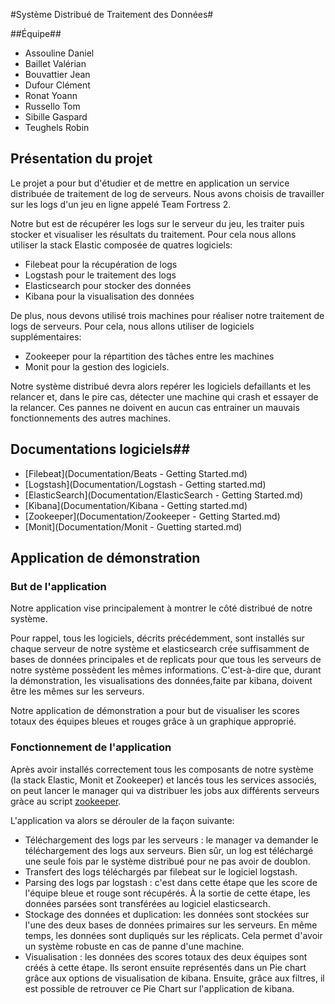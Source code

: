 #Système Distribué de Traitement des Données#

##Équipe##
* Assouline Daniel
* Baillet Valérian
* Bouvattier Jean
* Dufour Clément
* Ronat Yoann
* Russello Tom
* Sibille Gaspard
* Teughels Robin

## Présentation du projet ##
Le projet a pour but d'étudier et de mettre en application un service distribuée de traitement de log de serveurs. Nous avons choisis de travailler sur les logs d'un jeu en ligne appelé Team Fortress 2.

Notre but est de récupérer les logs sur le serveur du jeu, les traiter puis stocker et visualiser les résultats du traitement. Pour cela nous allons utiliser la stack Elastic composée de quatres logiciels:
* Filebeat pour la récupération de logs
* Logstash pour le traitement des logs
* Elasticsearch pour stocker des données
* Kibana pour la visualisation des données

De plus, nous devons utilisé trois machines pour réaliser notre traitement de logs de serveurs. Pour cela, nous allons utiliser de logiciels supplémentaires:
* Zookeeper pour la répartition des tâches entre les machines
* Monit pour la gestion des logiciels.

Notre système distribué devra alors repérer les logiciels defaillants et les relancer et, dans le pire cas, détecter une machine qui crash et essayer de la relancer. Ces pannes ne doivent en aucun cas entrainer un mauvais fonctionnements des autres machines.

## Documentations logiciels##
* [Filebeat](Documentation/Beats - Getting Started.md)
* [Logstash](Documentation/Logstash - Getting started.md)
* [ElasticSearch](Documentation/ElasticSearch - Getting Started.md)
* [Kibana](Documentation/Kibana - Getting started.md)
* [Zookeeper](Documentation/Zookeeper - Getting Started.md)
* [Monit](Documentation/Monit - Guetting started.md)

## Application de démonstration ##
### But de l'application ###
Notre application vise principalement à montrer le côté distribué de notre système. 

Pour rappel, tous les logiciels, décrits précédemment, sont installés sur chaque serveur de notre système et elasticsearch crée suffisamment de bases de données principales et de replicats pour que tous les serveurs de notre système possèdent les mêmes informations. C'est-à-dire que, durant la démonstration, les visualisations des données,faite par kibana, doivent être les mêmes sur les  serveurs.

Notre application de démonstration a pour but de visualiser les scores totaux des équipes bleues et rouges grâce à un graphique approprié.

### Fonctionnement de l'application ###

Après avoir installés correctement tous les composants de notre système (la stack Elastic, Monit et Zookeeper) et lancés tous les services associés, on peut lancer le manager qui va distribuer les jobs aux différents serveurs gràce au script [zookeeper](script/zookeeper_start.sh).

L'application va alors se dérouler de la façon suivante:
* Téléchargement des logs par les serveurs : le manager va demander le téléchargement des logs aux serveurs. Bien sûr, un log est téléchargé une seule fois par le système distribué pour ne pas avoir de doublon.
* Transfert des logs téléchargés par filebeat sur le logiciel logstash.
* Parsing des logs par logstash : c'est dans cette étape que les score de l'équipe bleue et rouge sont récupérés. À la sortie de cette étape, les données parsées sont transférées au logiciel elasticsearch. 
* Stockage des données et duplication: les données sont stockées sur l'une des deux bases de données primaires sur les serveurs. En même temps, les données sont dupliqués sur les réplicats. Cela permet d'avoir un système robuste en cas de panne d'une machine.
* Visualisation : les données des scores totaux des deux équipes sont créés à cette étape. Ils seront ensuite représentés dans un Pie chart grâce aux options de visualisation de kibana.	Ensuite, grâce aux filtres, il est possible de retrouver ce Pie Chart sur l'application de kibana.
